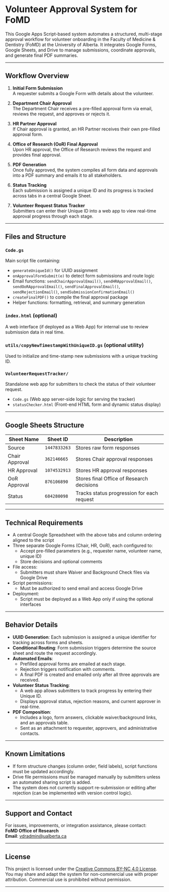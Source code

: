 # Volunteer Approval System for FoMD

This Google Apps Script-based system automates a structured, multi-stage approval workflow for volunteer onboarding in the Faculty of Medicine & Dentistry (FoMD) at the University of Alberta. It integrates Google Forms, Google Sheets, and Drive to manage submissions, coordinate approvals, and generate final PDF summaries.

---

## Workflow Overview

1. **Initial Form Submission**  
   A requester submits a Google Form with details about the volunteer.

2. **Department Chair Approval**  
   The Department Chair receives a pre-filled approval form via email, reviews the request, and approves or rejects it.

3. **HR Partner Approval**  
   If Chair approval is granted, an HR Partner receives their own pre-filled approval form.

4. **Office of Research (OoR) Final Approval**  
   Upon HR approval, the Office of Research reviews the request and provides final approval.

5. **PDF Generation**  
   Once fully approved, the system compiles all form data and approvals into a PDF summary and emails it to all stakeholders.

6. **Status Tracking**  
   Each submission is assigned a unique ID and its progress is tracked across tabs in a central Google Sheet.

7. **Volunteer Request Status Tracker**  
   Submitters can enter their Unique ID into a web app to view real-time approval progress through each stage.

---

## Files and Structure

### `Code.gs`
Main script file containing:
- `generateUniqueId()` for UUID assignment
- `onApprovalFormSubmit(e)` to detect form submissions and route logic
- Email functions: `sendChairApprovalEmail()`, `sendHRApprovalEmail()`, `sendOoRApprovalEmail()`, `sendFinalApprovalEmail()`, `sendRejectionEmail()`, `sendSubmissionConfirmationEmail()`
- `createFinalPDF()` to compile the final approval package
- Helper functions: formatting, retrieval, and summary generation

### `index.html` (optional)
A web interface (if deployed as a Web App) for internal use to review submission data in real time.

### `utils/copyNewTimestampWithUniqueID.gs` (optional utility)
Used to initialize and time-stamp new submissions with a unique tracking ID.

### `VolunteerRequestTracker/`
Standalone web app for submitters to check the status of their volunteer request.
- `Code.gs` (Web app server-side logic for serving the tracker)
- `statusChecker.html` (Front-end HTML form and dynamic status display)

---

## Google Sheets Structure

| Sheet Name         | Sheet ID      | Description                                 |
|--------------------|---------------|---------------------------------------------|
| Source             | `1447833263`  | Stores raw form responses                   |
| Chair Approval     | `362146665`   | Stores Chair approval responses             |
| HR Approval        | `1074532913`  | Stores HR approval responses                |
| OoR Approval       | `876106890`   | Stores final Office of Research decisions   |
| Status             | `684280098`   | Tracks status progression for each request  |

---

## Technical Requirements

- A central Google Spreadsheet with the above tabs and column ordering aligned to the script
- Three separate Google Forms (Chair, HR, OoR), each configured to:
  - Accept pre-filled parameters (e.g., requester name, volunteer name, unique ID)
  - Store decisions and optional comments
- File access:
  - Submitters must share Waiver and Background Check files via Google Drive
- Script permissions:
  - Must be authorized to send email and access Google Drive
- Deployment:
  - Script must be deployed as a Web App only if using the optional interfaces

---

## Behavior Details

- **UUID Generation**: Each submission is assigned a unique identifier for tracking across forms and sheets.
- **Conditional Routing**: Form submission triggers determine the source sheet and route the request accordingly.
- **Automated Emails**:
  - Prefilled approval forms are emailed at each stage.
  - Rejection triggers notification with comments.
  - A final PDF is created and emailed only after all three approvals are received.
- **Volunteer Status Tracking**:
  - A web app allows submitters to track progress by entering their Unique ID.
  - Displays approval status, rejection reasons, and current approver in real-time.
- **PDF Composition**:
  - Includes a logo, form answers, clickable waiver/background links, and an approvals table.
  - Sent as an attachment to requester, approvers, and administrative contacts.

---

## Known Limitations

- If form structure changes (column order, field labels), script functions must be updated accordingly.
- Drive file permissions must be managed manually by submitters unless an automated sharing script is added.
- The system does not currently support re-submission or editing after rejection (can be implemented with version control logic).

---

## Support and Contact

For issues, improvements, or integration assistance, please contact:  
**FoMD Office of Research**  
**Email**: vdradmin@ualberta.ca

---

## License

This project is licensed under the [Creative Commons BY-NC 4.0 License](https://creativecommons.org/licenses/by-nc/4.0/).  
You may share and adapt the system for non-commercial use with proper attribution. Commercial use is prohibited without permission.

---
